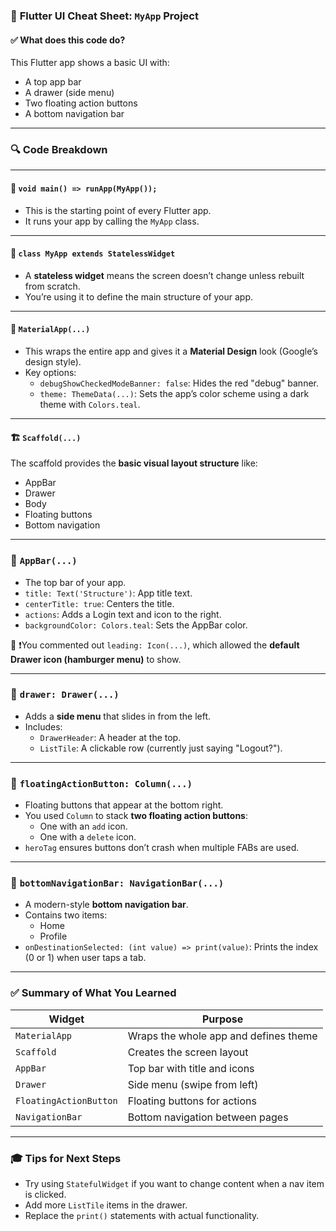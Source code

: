 ### 📄 **Flutter UI Cheat Sheet: `MyApp` Project**

#### ✅ What does this code do?
This Flutter app shows a basic UI with:
- A top app bar
- A drawer (side menu)
- Two floating action buttons
- A bottom navigation bar

---

### 🔍 **Code Breakdown**

---

#### 🚀 `void main() => runApp(MyApp());`
- This is the starting point of every Flutter app.
- It runs your app by calling the `MyApp` class.

---

#### 🧱 `class MyApp extends StatelessWidget`
- A **stateless widget** means the screen doesn’t change unless rebuilt from scratch.
- You’re using it to define the main structure of your app.

---

#### 🧪 `MaterialApp(...)`
- This wraps the entire app and gives it a **Material Design** look (Google’s design style).
- Key options:
  - `debugShowCheckedModeBanner: false`: Hides the red "debug" banner.
  - `theme: ThemeData(...)`: Sets the app’s color scheme using a dark theme with `Colors.teal`.

---

#### 🏗️ `Scaffold(...)`
The scaffold provides the **basic visual layout structure** like:
- AppBar
- Drawer
- Body
- Floating buttons
- Bottom navigation

---

### 📌 `AppBar(...)`
- The top bar of your app.
- `title: Text('Structure')`: App title text.
- `centerTitle: true`: Centers the title.
- `actions`: Adds a Login text and icon to the right.
- `backgroundColor: Colors.teal`: Sets the AppBar color.

📌 ❗You commented out `leading: Icon(...)`, which allowed the **default Drawer icon (hamburger menu)** to show.

---

### 📂 `drawer: Drawer(...)`
- Adds a **side menu** that slides in from the left.
- Includes:
  - `DrawerHeader`: A header at the top.
  - `ListTile`: A clickable row (currently just saying "Logout?").

---

### 🎈 `floatingActionButton: Column(...)`
- Floating buttons that appear at the bottom right.
- You used `Column` to stack **two floating action buttons**:
  - One with an `add` icon.
  - One with a `delete` icon.
- `heroTag` ensures buttons don’t crash when multiple FABs are used.

---

### 📱 `bottomNavigationBar: NavigationBar(...)`
- A modern-style **bottom navigation bar**.
- Contains two items:
  - Home
  - Profile
- `onDestinationSelected: (int value) => print(value)`: Prints the index (0 or 1) when user taps a tab.

---

### ✅ Summary of What You Learned

| Widget                | Purpose |
|----------------------|---------|
| `MaterialApp`         | Wraps the whole app and defines theme |
| `Scaffold`            | Creates the screen layout |
| `AppBar`              | Top bar with title and icons |
| `Drawer`              | Side menu (swipe from left) |
| `FloatingActionButton`| Floating buttons for actions |
| `NavigationBar`       | Bottom navigation between pages |

---

### 🎓 Tips for Next Steps

- Try using `StatefulWidget` if you want to change content when a nav item is clicked.
- Add more `ListTile` items in the drawer.
- Replace the `print()` statements with actual functionality.

